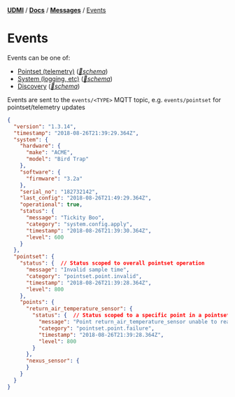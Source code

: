 [**UDMI**](../../) / [**Docs**](../) / [**Messages**](./) / [Events](#)

# Events

Events can be one of:
- [Pointset (telemetry)](pointset.md#telemetry) ([_🧬schema_](../../gencode/docs/event_pointset.html))
- [System (logging, etc)](system.md#event) ([_🧬schema_](../../gencode/docs/event_system.html))
- [Discovery](../specs/discovery.md) ([_🧬schema_](../../gencode/docs/event_discovery.html))

Events are sent to the `events/<TYPE>` MQTT topic, e.g. `events/pointset` for pointset/telemetry updates

<!--example:state/example.json-->
```json
{
  "version": "1.3.14",
  "timestamp": "2018-08-26T21:39:29.364Z",
  "system": {
    "hardware": {
      "make": "ACME",
      "model": "Bird Trap"
    },
    "software": {
      "firmware": "3.2a"
    },
    "serial_no": "182732142",
    "last_config": "2018-08-26T21:49:29.364Z",
    "operational": true,
    "status": {
      "message": "Tickity Boo",
      "category": "system.config.apply",
      "timestamp": "2018-08-26T21:39:30.364Z",
      "level": 600
    }
  },
  "pointset": {
    "status": {  // Status scoped to overall pointset operation
      "message": "Invalid sample time",
      "category": "pointset.point.invalid",
      "timestamp": "2018-08-26T21:39:28.364Z",
      "level": 800
    },
    "points": {
      "return_air_temperature_sensor": {
        "status": {  // Status scoped to a specific point in a pointset
          "message": "Point return_air_temperature_sensor unable to read value",
          "category": "pointset.point.failure",
          "timestamp": "2018-08-26T21:39:28.364Z",
          "level": 800
        }
      },
      "nexus_sensor": {
      }
    }
  }
}
```
